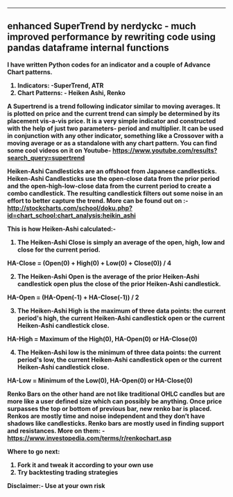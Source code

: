 ---------------------------------------------------------
enhanced SuperTrend by nerdyckc - much improved performance by rewriting code using pandas dataframe internal functions
---------------------------------------------------------



<b><b>I have written Python codes for an indicator and a couple of Advance Chart patterns.
1.	Indicators: -SuperTrend, ATR
2.	Chart Patterns: - Heiken Ashi, Renko

<b>A Supertrend</b> is a trend following indicator similar to moving averages. It is plotted on price and the current trend can simply be determined by its placement vis-a-vis price. It is a very simple indicator and constructed with the help of just two parameters- period and multiplier.
It can be used in conjunction with any other indicator, something like a Crossover with a moving average or as a standalone with any chart pattern.
You can find some cool videos on it on Youtube- https://www.youtube.com/results?search_query=supertrend


<b>Heiken-Ashi Candlesticks</b> are an offshoot from Japanese candlesticks. Heiken-Ashi Candlesticks use the open-close data from the prior period and the open-high-low-close data from the current period to create a combo candlestick. The resulting candlestick filters out some noise in an effort to better capture the trend.  More can be found out on :- http://stockcharts.com/school/doku.php?id=chart_school:chart_analysis:heikin_ashi

This is how Heiken-Ashi calculated:- 
1. The Heiken-Ashi Close is simply an average of the open, high, low and close for the current period. 

<b>HA-Close = (Open(0) + High(0) + Low(0) + Close(0)) / 4</b>

2. The Heiken-Ashi Open is the average of the prior Heiken-Ashi candlestick open plus the close of the prior Heiken-Ashi candlestick. 

<b>HA-Open = (HA-Open(-1) + HA-Close(-1)) / 2</b> 

3. The Heiken-Ashi High is the maximum of three data points: the current period's high, the current Heiken-Ashi candlestick open or the current Heiken-Ashi candlestick close. 

<b>HA-High = Maximum of the High(0), HA-Open(0) or HA-Close(0) </b>

4. The Heiken-Ashi low is the minimum of three data points: the current period's low, the current Heiken-Ashi candlestick open or the current Heiken-Ashi candlestick close.

<b>HA-Low = Minimum of the Low(0), HA-Open(0) or HA-Close(0) </b>


<b> Renko Bars</b> on the other hand are not like traditional OHLC candles but are more like a user defined size which can possibly be anything. Once price surpasses the top or bottom of previous bar, new renko bar is placed. Renkos are mostly time and noise independent and they don’t have shadows like candlesticks. Renko bars are mostly used in finding support and resistances.  More on them: -
https://www.investopedia.com/terms/r/renkochart.asp


Where to go next:
1.	Fork it and tweak it according to your own use
2.	Try backtesting trading strategies 


<b>Disclaimer:- Use at your own risk</b>
